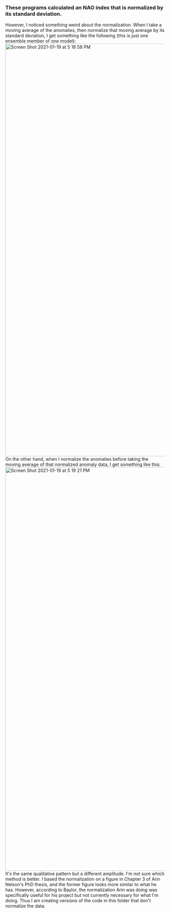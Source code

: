 ### These programs calculated an NAO index that is normalized by its standard deviation. 

However, I noticed something weird about the normalization. When I take a moving average of the anomalies, then normalize that moving average by its standard deviation, I get something like the following (this is just one ensemble member of one model):
<img width="1304" alt="Screen Shot 2021-01-19 at 5 18 58 PM" src="https://user-images.githubusercontent.com/69660053/105100201-f05bf380-5a7a-11eb-9781-216b8fe74ec0.png">
On the other hand, when I normalize the anomalies before taking the moving average of that normalized anomaly data, I get something like this:
<img width="1276" alt="Screen Shot 2021-01-19 at 5 19 21 PM" src="https://user-images.githubusercontent.com/69660053/105100386-3e70f700-5a7b-11eb-96d5-62ef7868ca4e.png">
It's the same qualitative pattern but a different amplitude. I'm not sure which method is better. I based the normalization on a figure in Chapter 3 of Arin Nelson's PhD thesis, and the former figure looks more similar to what he has. However, according to Baylor, the normalization Arin was doing was specifically useful for his project but not currently necessary for what I'm doing. Thus I am creating versions of the code in this folder that don't normalize the data.
